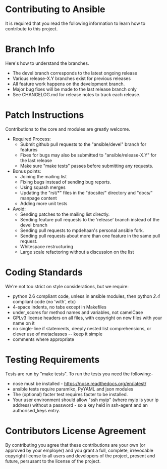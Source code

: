 Contributing to Ansible
=======================

It is required that you read the following information to learn how to contribute to this project.

Branch Info
===========

Here's how to understand the branches.

   * The devel branch corresponds to the latest ongoing release
   * Various release-X.Y branches exist for previous releases
   * All feature work happens on the development branch.
   * Major bug fixes will be made to the last release branch only
   * See CHANGELOG.md for release notes to track each release.

Patch Instructions
==================

Contributions to the core and modules are greatly welcome.

   * Required Process:
       * Submit github pull requests to the "ansible/devel" branch for features
       * Fixes for bugs may also be submitted to "ansible/release-X.Y" for the last release
       * Make sure "make tests" passes before submitting any requests.
   * Bonus points:
       * Joining the mailing list
       * Fixing bugs instead of sending bug reports.
       * Using squash merges
       * Updating the "rst/*" files in the "docsite/" directory and "docs/" manpage content
       * Adding more unit tests
   * Avoid:
       * Sending patches to the mailing list directly.
       * Sending feature pull requests to the 'release' branch instead of the devel branch
       * Sending pull requests to mpdehaan's personal ansible fork.
       * Sending pull requests about more than one feature in the same pull request.
       * Whitespace restructuring
       * Large scale refactoring without a discussion on the list

Coding Standards
================

We're not too strict on style considerations, but we require:

   * python 2.6 compliant code, unless in ansible modules, then python *2.4* compliant code (no 'with', etc)
   * 4-space indents, no tabs except in Makefiles
   * under_scores for method names and variables, not camelCase
   * GPLv3 license headers on all files, with copyright on new files with your name on it
   * no single-line if statements, deeply nested list comprehensions, or clever use of metaclasses -- keep it simple
   * comments where appropriate

Testing Requirements
====================

Tests are run by "make tests".  To run the tests you need the following:-

   * nose must be installed - https://nose.readthedocs.org/en/latest/
   * ansible tests require paramiko, PyYAML and json modules
   * The (optional) facter test requires facter to be installed.
   * Your user environment should allow "ssh myip" (where myip is your ip address)
     without a password - so a key held in ssh-agent and an authorised_keys entry.

Contributors License Agreement
==============================

By contributing you agree that these contributions are your own (or approved by your employer) and you grant a full, complete, irrevocable
copyright license to all users and developers of the project, present and future, persusant to the license of the project.



